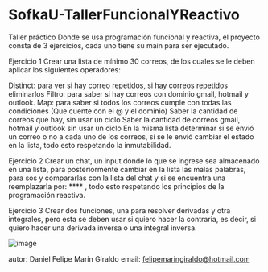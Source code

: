 # SofkaU-TallerFuncionalYReactivo

Taller práctico
Donde se usa programación funcional y reactiva, el proyecto consta de 3 ejercicios, cada uno tiene su main para ser ejecutado.



Ejercicio 1
Crear una lista de mínimo 30 correos, de los cuales se le deben aplicar los siguientes operadores:

Distinct: para ver si hay correo repetidos, si hay correos repetidos eliminarlos
Filtro: para saber si hay correos con dominio gmail, hotmail y outlook.
Map: para saber si todos los correos cumple con todas las condiciones (Que cuente con el @ y el dominio)
Saber la cantidad de correos que hay, sin usar un ciclo
Saber la cantidad de correos gmail, hotmail y outlook sin usar un ciclo
En la misma lista determinar si se envió un correo o no a cada uno de los correos, si se le envió cambiar el estado en la lista, todo esto respetando la inmutabilidad.

Ejercicio 2
Crear un chat, un input donde lo que se ingrese sea almacenado en una lista, para posteriormente cambiar en la lista las malas palabras, para sos y compararlas con la lista del chat y si se encuentra una reemplazarla por: **** , todo esto respetando los principios de la programación reactiva.


Ejercicio 3
Crear dos funciones, una para resolver derivadas y otra integrales, pero esta se deben usar si quiero hacer la contraria, es decir, si quiero hacer una derivada inversa o una integral inversa.




![image](https://user-images.githubusercontent.com/51167724/178897637-1faf0408-ce3a-4652-bcee-586cc9520c00.png)

autor: Daniel Felipe Marín Giraldo
email: felipemaringiraldo@hotmail.com
